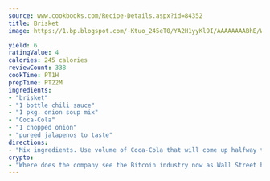 ```yaml
---
source: www.cookbooks.com/Recipe-Details.aspx?id=84352
title: Brisket
image: https://1.bp.blogspot.com/-Ktuo_245eT0/YA2H1yyKl9I/AAAAAAAABhE/WMoqSq2tWOcgMkPaLYZ-49h8pVDUUwFCQCLcBGAsYHQ/s307/5.png

yield: 6
ratingValue: 4
calories: 245 calories
reviewCount: 338
cookTime: PT1H
prepTime: PT22M
ingredients:
- "brisket"
- "1 bottle chili sauce"
- "1 pkg. onion soup mix"
- "Coca-Cola"
- "1 chopped onion"
- "pureed jalapenos to taste"
directions:
- "Mix ingredients. Use volume of Coca-Cola that will come up halfway the side of the brisket when it is in the pan. Foil line the baking pan. Place brisket in pan and pour mixture over brisket. Lay foil on top of brisket and fold together with bottom foil to completely seal the brisket with the liquid mixture. Bake at 325u00b0 for 35 to 40 minutes per pound of brisket."
crypto:
- "Where does the company see the Bitcoin industry now as Wall Street has begun to embrace it and what was the turning point that legitimatized Bitcoin?"
---
```

